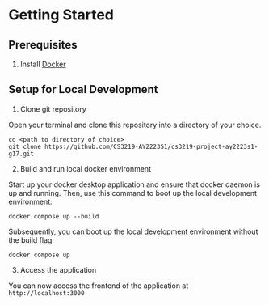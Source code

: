 # Getting Started

## Prerequisites

1. Install [Docker](https://www.docker.com/)

## Setup for Local Development

1. Clone git repository

Open your terminal and clone this repository into a directory of your choice.
```
cd <path to directory of choice>
git clone https://github.com/CS3219-AY2223S1/cs3219-project-ay2223s1-g17.git
```

2. Build and run local docker environment

Start up your docker desktop application and ensure that docker daemon is up and running. 
Then, use this command to boot up the local development environment:
```
docker compose up --build 
```

Subsequently, you can boot up the local development environment without the build flag:
```
docker compose up
```

3. Access the application

You can now access the frontend of the application at `http://localhost:3000`
